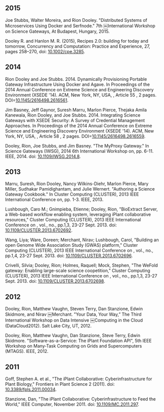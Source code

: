 <h2>2015</h2>

Joe Stubbs, Walter Moreira, and Rion Dooley. "Distributed Systems of Microservices Using Docker and Serfnode." 7th ￼International Workshop on Science Gateways, At Budapest, Hungary, 2015.

Dooley R. and Hanlon M. R. (2015), Recipes 2.0: building for today and tomorrow, Concurrency and Computation: Practice and Experience, 27, pages 258–270, doi: <a href="http://doi.org/10.1002/cpe.3285">10.1002/cpe.3285</a>.

<h2>2014</h2>

Rion Dooley and Joe Stubbs. 2014. Dynamically Provisioning Portable Gateway Infrastructure Using Docker and Agave. In Proceedings of the 2014 Annual Conference on Extreme Science and Engineering Discovery Environment (XSEDE '14). ACM, New York, NY, USA, , Article 55 , 2 pages. DOI=<a href="http://doi.org/10.1145/2616498.2616561">10.1145/2616498.2616561</a>.

Jim Basney, Jeff Gaynor, Suresh Marru, Marlon Pierce, Thejaka Amila Kanewala, Rion Dooley, and Joe Stubbs. 2014. Integrating Science Gateways with XSEDE Security: A Survey of Credential Management Approaches. In Proceedings of the 2014 Annual Conference on Extreme Science and Engineering Discovery Environment (XSEDE '14). ACM, New York, NY, USA, , Article 58 , 2 pages. DOI=<a href="http://doi.org/10.1145/2616498.2616559">10.1145/2616498.2616559</a>.

Dooley, Rion, Joe Stubbs, and Jim Basney. "The MyProxy Gateway." In Science Gateways (IWSG), 2014 6th International Workshop on, pp. 6-11. IEEE, 2014. doi: <a href="http://dx.doi.org/10.1109/IWSG.2014.8">10.1109/IWSG.2014.8</a>.

<h2>2013</h2>

Marru, Suresh, Rion Dooley, Nancy Wilkins-Diehr, Marlon Pierce, Mary Miller, Sudhakar Pamidighantam, and Julie Wernert. "Authoring a Science Gateway Cookbook." In Cluster Computing (CLUSTER), 2013 IEEE International Conference on, pp. 1-3. IEEE, 2013.

Lushbough, Caro M.; Gnimpieba, Etienne; Dooley, Rion, "BioExtract Server, a Web-based workflow enabling system, leveraging iPlant collaborative resources," Cluster Computing (CLUSTER), 2013 IEEE International Conference on , vol., no., pp.1,3, 23-27 Sept. 2013. doi: <a href="http://dx.doi.org/10.1109/CLUSTER.2013.6702692">10.1109/CLUSTER.2013.6702692</a>.

Wang, Liya; Ware, Doreen; Merchant, Nirav; Lushbough, Carol, "Building an open Genome Wide Association Study (GWAS) platform," Cluster Computing (CLUSTER), 2013 IEEE International Conference on , vol., no., pp.1,4, 23-27 Sept. 2013. doi: <a href="http://dx.doi.org/10.1109/CLUSTER.2013.6702696">10.1109/CLUSTER.2013.6702696</a>.

Crivelli, Silvia; Dooley, Rion; Holmes, Raquell; Mock, Stephen, "The WeFold gateway: Enabling large-scale science coopetition," Cluster Computing (CLUSTER), 2013 IEEE International Conference on , vol., no., pp.1,3, 23-27 Sept. 2013. doi: <a href="http://dx.doi.org/10.1109/CLUSTER.2013.6702698">10.1109/CLUSTER.2013.6702698</a>.

<h2>2012</h2>

Dooley, Rion, Matthew Vaughn, Steven Terry, Dan Stanzione, Edwin Skidmore, and Nirav ￼Merchant. "Your Data, Your Way,” The Third International Workshop on Data Intensive ￼Computing in the Cloud (DataCloud2012). Salt Lake City, UT, 2012.

Dooley, Rion, Matthew Vaughn, Dan Stanzione, Steve Terry, Edwin Skidmore. "Software-as-a-Service: The iPlant Foundation API", 5th IEEE Workshop on Many-Task Computing on Grids and Supercomputers (MTAGS). IEEE, 2012.

<h2>2011</h2>

Goff, Stephen A. et al., "The iPlant Collaborative: Cyberinfrastructure for Plant Biology," Frontiers in Plant Science 2 (2011). doi: <a href="http://dx.doi.org/10.3389/fpls.2011.00034">10.3389/fpls.2011.00034</a>.

Stanzione, Dan, "The iPlant Collaborative: Cyberinfrastructure to Feed the World," IEEE Computer, November 2011. doi: <a href="http://dx.doi.org/10.1109/MC.2011.297">10.1109/MC.2011.297</a>.